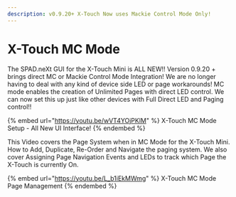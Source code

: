 ```yaml
---
description: v0.9.20+ X-Touch Now uses Mackie Control Mode Only!
---
```


# X-Touch MC Mode

The SPAD.neXt GUI for the X-Touch Mini is ALL NEW!! Version 0.9.20 + brings direct MC or Mackie Control Mode Integration! We are no longer having to deal with any kind of device side LED or page workarounds! MC mode enables the creation of Unlimited Pages with direct LED control. We can now set this up just like other devices with Full Direct LED and Paging control!!&#x20;

{% embed url="https://youtu.be/wVT4YOjPKlM" %}
X-Touch MC Mode Setup - All New UI Interface!
{% endembed %}

This Video covers the Page System when in MC Mode for the X-Touch Mini. How to Add, Duplicate, Re-Order and Navigate the paging system. We also cover Assigning Page Navigation Events and LEDs to track which Page the X-Touch is currently On.

{% embed url="https://youtu.be/L_b1iEkMWmg" %}
X-Touch MC Mode Page Management
{% endembed %}

